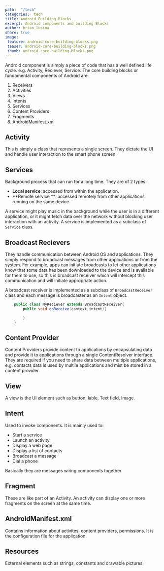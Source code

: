 ```yaml
---
path:  "/tech"
categories:  tech
title: Android Building Blocks
excerpt: Android components and building Blocks
author: brian_lusina
share: true
image:
 feature: android-core-building-blocks.png
 teaser: android-core-building-blocks.png
 thumb: android-core-building-blocks.png
---
```


Android component is simply a piece of code that has a well defined life cycle. e.g. Activity, Reciever, Service. The core building blocks or fundamental components of Android are:

1.  Receivers
2.  Activities
3.  Views
4.  Intents
5.  Services
6.  Content Providers
7.  Fragments
8.  AndroidManifest.xml

## Activity

This is simply a class that represents a single screen. They dictate the UI and handle user interaction to the smart phone screen.

## Services

Background process that can run for a long time. They are of 2 types:

- **Local service**: accessed from within the application.
- **Remote service **: accessed remotely from other applications running on the same device.

A service might play music in the background while the user is in a different application, or it might fetch data over the network without blocking user interaction with an activity. A service is implemented as a subclass of `Service` class.

## Broadcast Recievers

They handle communication between Android OS and applications. They simply respond to broadcast messages from other applications or from the system. For example, apps can initiate broadcasts to let other applications know that some data has been downloaded to the device and is available for them to use, so this is broadcast receiver which will intercept this communication and will initiate appropriate action.

A broadcast receiver is implemented as a subclass of `BroadcastReceiver` class and each message is broadcaster as an `Intent` object.

```java
	public class MyReciever extends BroadcastReceiver{
    	public void onReceive(context,intent){

        }
    }
```

## Content Provider

Content Providers provide content to applications by encapsulating data and provide it to applications through a single ContentResolver interface.
They are required if you need to share data between multiple applications, e.g. contacts data is used by multile applications and mist be stored in a content provider.

## View

A view is the UI element such as button, lable, Text field, Image.

## Intent

Used to invoke components. It is mainly used to:

- Start a service
- Launch an activity
- Display a web page
- Display a list of contacts
- Broadcast a message
- Dial a phone

Basically they are messages wiring components together.

## Fragment

These are like part of an Activity. An activity can display one or more fragments on the screen at the same time.

## AndroidManifest.xml

Contains information about activites, content providers, permissions. It is the configuration file for the application.

## Resources

External elements such as strings, constants and drawable pictures.

